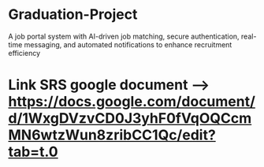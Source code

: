 # Graduation-Project
A job portal system with AI-driven job matching, secure authentication, real-time messaging, and automated notifications to enhance recruitment efficiency
# Link SRS google document --> https://docs.google.com/document/d/1WxgDVzvCD0J3yhF0fVqOQCcmMN6wtzWun8zribCC1Qc/edit?tab=t.0
